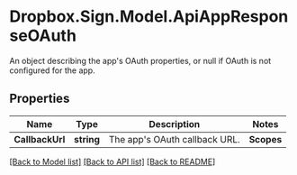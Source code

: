 # Dropbox.Sign.Model.ApiAppResponseOAuth
An object describing the app's OAuth properties, or null if OAuth is not configured for the app.

## Properties

Name | Type | Description | Notes
------------ | ------------- | ------------- | -------------
**CallbackUrl** | **string** |  The app&#39;s OAuth callback URL.  | **Scopes** | **List&lt;string&gt;** |  Array of OAuth scopes used by the app.  | **ChargesUsers** | **bool** |  Boolean indicating whether the app owner or the account granting permission is billed for OAuth requests.  | **Secret** | **string** |  The app&#39;s OAuth secret, or null if the app does not belong to user.  | [optional] 

[[Back to Model list]](../README.md#documentation-for-models) [[Back to API list]](../README.md#documentation-for-api-endpoints) [[Back to README]](../README.md)

